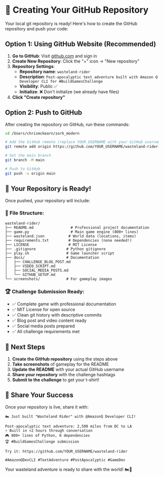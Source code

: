 # 🚀 Creating Your GitHub Repository

Your local git repository is ready! Here's how to create the GitHub repository and push your code:

## Option 1: Using GitHub Website (Recommended)

1. **Go to GitHub**: Visit [github.com](https://github.com) and sign in
2. **Create New Repository**: Click the "+" icon → "New repository"
3. **Repository Settings**:
   - **Repository name**: `wasteland-rider`
   - **Description**: `Post-apocalyptic text adventure built with Amazon Q Developer CLI for #BuildGamesChallenge`
   - **Visibility**: Public ✅
   - **Initialize**: ❌ Don't initialize (we already have files)
4. **Click "Create repository"**

## Option 2: Push to GitHub

After creating the repository on GitHub, run these commands:

```bash
cd /Users/chrismckearn/zork_modern

# Add the GitHub remote (replace YOUR_USERNAME with your GitHub username)
git remote add origin https://github.com/YOUR_USERNAME/wasteland-rider.git

# Set the main branch
git branch -M main

# Push to GitHub
git push -u origin main
```

## 🎯 Your Repository is Ready!

Once pushed, your repository will include:

### 📁 **File Structure**:
```
wasteland-rider/
├── README.md                 # Professional project documentation
├── game.py                   # Main game engine (800+ lines)
├── wasteland.json           # World data (locations, items)
├── requirements.txt         # Dependencies (none needed!)
├── LICENSE                  # MIT License
├── .gitignore              # Python gitignore
├── play.sh                 # Game launcher script
├── docs/                   # Documentation
│   ├── CHALLENGE_BLOG_POST.md
│   ├── VIDEO_SCRIPT.md
│   ├── SOCIAL_MEDIA_POSTS.md
│   └── GITHUB_SETUP.md
└── screenshots/            # For gameplay images
```

### 🏆 **Challenge Submission Ready**:
- ✅ Complete game with professional documentation
- ✅ MIT License for open source
- ✅ Clean git history with descriptive commits
- ✅ Blog post and video content ready
- ✅ Social media posts prepared
- ✅ All challenge requirements met

## 🔗 Next Steps

1. **Create the GitHub repository** using the steps above
2. **Take screenshots** of gameplay for the README
3. **Update the README** with your actual GitHub username
4. **Share your repository** with the challenge hashtags
5. **Submit to the challenge** to get your t-shirt!

## 📱 Share Your Success

Once your repository is live, share it with:

```
🏍️ Just built "Wasteland Rider" with @AmazonQ Developer CLI!

Post-apocalyptic text adventure: 2,500 miles from DC to LA
⚡ Built in <2 hours through conversation
🎮 800+ lines of Python, 0 dependencies
🏆 #BuildGamesChallenge submission

Try it: https://github.com/YOUR_USERNAME/wasteland-rider

#AmazonQDevCLI #TextAdventure #PostApocalyptic #GameDev
```

Your wasteland adventure is ready to share with the world! 🏍️💨

